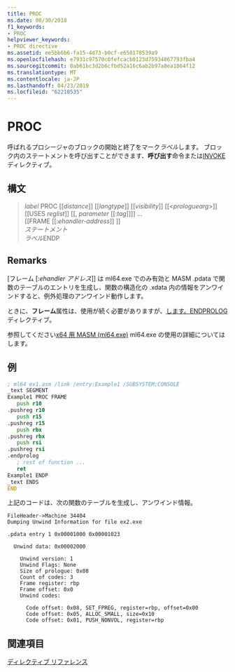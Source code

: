 ```yaml
---
title: PROC
ms.date: 08/30/2018
f1_keywords:
- PROC
helpviewer_keywords:
- PROC directive
ms.assetid: ee5bb6b6-fa15-4d73-b0cf-e650178539a9
ms.openlocfilehash: e7931c97570c0fefcacb0123d75934867793fba4
ms.sourcegitcommit: 0ab61bc3d2b6cfbd52a16c6ab2b97a8ea1864f12
ms.translationtype: MT
ms.contentlocale: ja-JP
ms.lasthandoff: 04/23/2019
ms.locfileid: "62210535"
---
```

# <a name="proc"></a>PROC

呼ばれるプロシージャのブロックの開始と終了をマーク*ラベル*します。 ブロック内のステートメントを呼び出すことができます、**呼び出す**命令または[INVOKE](../../assembler/masm/invoke.md)ディレクティブ。

## <a name="syntax"></a>構文

> *label* PROC [[*distance*]] [[*langtype*]] [[*visibility*]] [[\<*prologuearg*>]] [[USES *reglist*]] [[, *parameter* [[:*tag*]]]] ...<br/>
> [[FRAME [[:*ehandler-address*]] ]]<br/>
> *ステートメント*<br/>
> *ラベル*ENDP

## <a name="remarks"></a>Remarks

[フレーム [:*ehandler アドレス*]] は ml64.exe でのみ有効と MASM .pdata で関数のテーブルのエントリを生成し、関数の構造化の .xdata 内の情報をアンワインドすると、例外処理のアンワインド動作します。

ときに、**フレーム**属性は、使用が続く必要がありますが、[します。ENDPROLOG](../../assembler/masm/dot-endprolog.md)ディレクティブ。

参照してください[x64 用 MASM (ml64.exe)](../../assembler/masm/masm-for-x64-ml64-exe.md) ml64.exe の使用の詳細についてはします。

## <a name="example"></a>例

```asm
; ml64 ex1.asm /link /entry:Example1 /SUBSYSTEM:CONSOLE
_text SEGMENT
Example1 PROC FRAME
   push r10
.pushreg r10
   push r15
.pushreg r15
   push rbx
.pushreg rbx
   push rsi
.pushreg rsi
.endprolog
   ; rest of function ...
   ret
Example1 ENDP
_text ENDS
END
```

上記のコードは、次の関数のテーブルを生成し、アンワインド情報。

```Output
FileHeader->Machine 34404
Dumping Unwind Information for file ex2.exe

.pdata entry 1 0x00001000 0x00001023

  Unwind data: 0x00002000

    Unwind version: 1
    Unwind Flags: None
    Size of prologue: 0x08
    Count of codes: 3
    Frame register: rbp
    Frame offset: 0x0
    Unwind codes:

      Code offset: 0x08, SET_FPREG, register=rbp, offset=0x00
      Code offset: 0x05, ALLOC_SMALL, size=0x10
      Code offset: 0x01, PUSH_NONVOL, register=rbp
```

## <a name="see-also"></a>関連項目

[ディレクティブ リファレンス](../../assembler/masm/directives-reference.md)<br/>